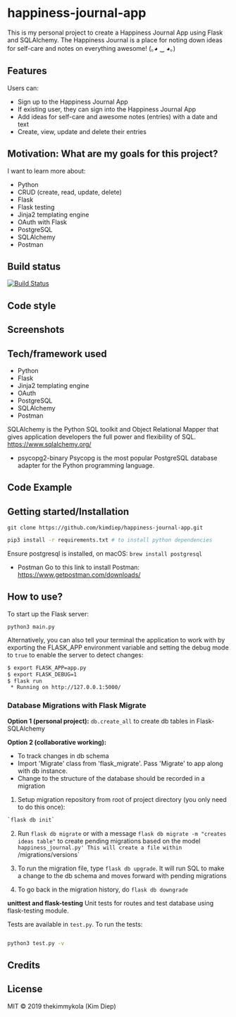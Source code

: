 # happiness-journal-app

This is my personal project to create a Happiness Journal App using Flask and SQLAlchemy. The Happiness Journal is a place for noting down ideas for self-care and notes on everything awesome! (｡◕ ‿ ◕｡)

## Features

Users can:

- Sign up to the Happiness Journal App
- If existing user, they can sign into the Happiness Journal App
- Add ideas for self-care and awesome notes (entries) with a date and text
- Create, view, update and delete their entries

## Motivation: What are my goals for this project?

I want to learn more about:

- Python
- CRUD (create, read, update, delete)
- Flask
- Flask testing
- Jinja2 templating engine
- OAuth with Flask
- PostgreSQL
- SQLAlchemy
- Postman

## Build status

[![Build Status](https://travis-ci.org/kimdiep/happiness-journal-app.svg?branch=master)](https://travis-ci.org/kimdiep/happiness-journal-app)

## Code style

## Screenshots

## Tech/framework used

- Python
- Flask
- Jinja2 templating engine
- OAuth
- PostgreSQL
- SQLAlchemy
- Postman

SQLAlchemy is the Python SQL toolkit and Object Relational Mapper that gives application developers the full power and flexibility of SQL.
https://www.sqlalchemy.org/

- psycopg2-binary
Psycopg is the most popular PostgreSQL database adapter for the Python programming language.

## Code Example

## Getting started/Installation

`git clone https://github.com/kimdiep/happiness-journal-app.git`

```bash
pip3 install -r requirements.txt # to install python dependencies
```

Ensure postgresql is installed, on macOS:
`brew install postgresql`

- Postman
Go to this link to install Postman:
https://www.getpostman.com/downloads/


## How to use?

To start up the Flask server:

`python3 main.py`

Alternatively, you can also tell your terminal the application to work with by exporting the FLASK_APP environment variable and setting the debug mode to `true` to enable the server to detect changes:

```bash
$ export FLASK_APP=app.py
$ export FLASK_DEBUG=1
$ flask run
 * Running on http://127.0.0.1:5000/
```


### Database Migrations with Flask Migrate

**Option 1 (personal project):**
`db.create_all` to create db tables in Flask-SQLAlchemy

**Option 2 (collaborative working):**
- To track changes in db schema
- Import 'Migrate' class from 'flask_migrate'. Pass 'Migrate' to app along with db instance.
- Change to the structure of the database should be recorded in a migration

1. Setup migration repository from root of project directory (you only need to do this once):

```bash
`flask db init`
```

2. Run `flask db migrate` or with a message `flask db migrate -m "creates ideas table"` to create pending migrations based on the model `happiness_journal.py'
This will create a file within `/migrations/versions`

3. To run the migration file, type `flask db upgrade`. It will run SQL to make a change to the db schema and moves forward with pending migrations

4. To go back in the migration history, do `flask db downgrade`


**unittest and flask-testing**
Unit tests for routes and test database using flask-testing module.

Tests are available in `test.py`. To run the tests:

```bash

python3 test.py -v

```

## Credits

## License

MIT © 2019 thekimmykola (Kim Diep)